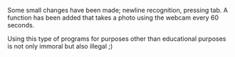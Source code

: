Some small changes have been made; newline recognition, pressing tab.
A function has been added that takes a photo using the webcam every 60 seconds.

Using this type of programs for purposes other than educational purposes is not only immoral but also illegal ;)
